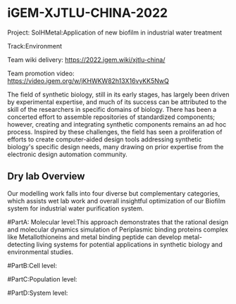 # iGEM-XJTLU-CHINA-2022
Project: SolHMetal:Application of new biofilm in industrial water treatment

Track:Environment

Team wiki delivery: https://2022.igem.wiki/xjtlu-china/

Team promotion video: https://video.igem.org/w/jKHWKW82h13X16vyKK5NwQ

The field of synthetic biology, still in its early stages, has largely been driven by experimental expertise, and much of its success can be attributed to the skill of the researchers in specific domains of biology. There has been a concerted effort to assemble repositories of standardized components; however, creating and integrating synthetic components remains an ad hoc process. Inspired by these challenges, the field has seen a proliferation of efforts to create computer-aided design tools addressing synthetic biology's specific design needs, many drawing on prior expertise from the electronic design automation community.




##  Dry lab Overview
Our modelling work falls into four diverse but complementary categories, which assists wet lab work and overall insightful optimization of our Biofilm system for industrial water purification system.


#PartA: Molecular level:This approach demonstrates that the rational design and molecular dynamics simulation of Periplasmic binding proteins complex like Metallothioneins and metal binding peptide can develop metal-detecting living systems for potential applications in synthetic biology and environmental studies.

#PartB:Cell level:

#PartC:Population level:

#PartD:System level:




